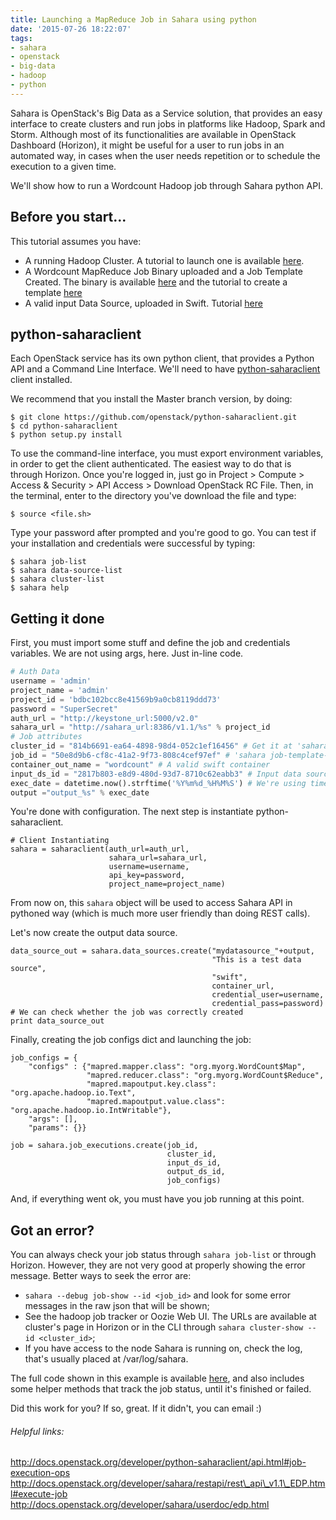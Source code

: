 ```yaml
---
title: Launching a MapReduce Job in Sahara using python
date: '2015-07-26 18:22:07'
tags:
- sahara
- openstack
- big-data
- hadoop
- python
---
```


Sahara is OpenStack's Big Data as a Service solution, that provides an easy interface to create clusters and run jobs in platforms like Hadoop, Spark and Storm. Although most of its functionalities are available in OpenStack Dashboard (Horizon), it might be useful for a user to run jobs in an automated way, in cases when the user needs repetition or to schedule the execution to a given time.

We'll show how to run a Wordcount Hadoop job through Sahara python API.

## Before you start...

This tutorial assumes you have:

* A running Hadoop Cluster. A tutorial to launch one is available [here](http://docs.openstack.org/developer/sahara/devref/quickstart.html).
* A Wordcount MapReduce Job Binary uploaded and a Job Template Created. The binary is available [here](https://github.com/openstack/sahara/tree/master/etc/edp-examples/edp-mapreduce) and the tutorial to create a template [here](http://docs.openstack.org/developer/sahara/horizon/dashboard.user.guide.html#job-binaries)
* A valid input Data Source, uploaded in Swift. Tutorial [here](http://docs.openstack.org/developer/sahara/horizon/dashboard.user.guide.html#data-sources)

## python-saharaclient
Each OpenStack service has its own python client, that provides a Python API and a Command Line Interface. We'll need to have [python-saharaclient](https://github.com/openstack/python-saharaclient) client installed.

We recommend that you install the Master branch version, by doing:
```
$ git clone https://github.com/openstack/python-saharaclient.git
$ cd python-saharaclient
$ python setup.py install
```

To use the command-line interface, you must export environment variables, in order to get the client authenticated. The easiest way to do that is through Horizon. Once you're logged in, just go in Project > Compute > Access & Security > API Access > Download OpenStack RC File. Then, in the terminal, enter to the directory you've download the file and type:

```
$ source <file.sh>
```
Type your password after prompted and you're good to go. You can test if your installation and credentials were successful by typing:

```
$ sahara job-list
$ sahara data-source-list
$ sahara cluster-list
$ sahara help
```
## Getting it done
First, you must import some stuff and define the job and credentials variables. We are not using args, here. Just in-line code.
``` python
# Auth Data
username = 'admin'
project_name = 'admin'
project_id = 'bdbc102bcc8e41569b9a0cb8119ddd73'
password = "SuperSecret"
auth_url = "http://keystone_url:5000/v2.0"
sahara_url = "http://sahara_url:8386/v1.1/%s" % project_id
# Job attributes
cluster_id = "814b6691-ea64-4898-98d4-052c1ef16456" # Get it at 'sahara cluster-list'
job_id = "50e8d9b6-cf8c-41a2-9f73-808c4cef97ef" # 'sahara job-template-list'
container_out_name = "wordcount" # A valid swift container
input_ds_id = "2817b803-e8d9-480d-93d7-8710c62eabb3" # Input data source. Get it by 'sahara data-source-list'
exec_date = datetime.now().strftime('%Y%m%d_%H%M%S') # We're using timestamp as the output name
output ="output_%s" % exec_date
```
You're done with configuration. The next step is instantiate python-saharaclient.

```
# Client Instantiating
sahara = saharaclient(auth_url=auth_url,
                      sahara_url=sahara_url,
                      username=username,
                      api_key=password,
                      project_name=project_name)
```

From now on, this `sahara` object will be used to access Sahara API in pythoned way (which is much more user friendly than doing REST calls).

Let's now create the output data source.
```
data_source_out = sahara.data_sources.create("mydatasource_"+output,
                                             "This is a test data source",
                                             "swift",
                                             container_url,
                                             credential_user=username,
                                             credential_pass=password)
# We can check whether the job was correctly created
print data_source_out
```

Finally, creating the job configs dict and launching the job:
```
job_configs = {
    "configs" : {"mapred.mapper.class": "org.myorg.WordCount$Map",
                 "mapred.reducer.class": "org.myorg.WordCount$Reduce",
                 "mapred.mapoutput.key.class": "org.apache.hadoop.io.Text",
                 "mapred.mapoutput.value.class": "org.apache.hadoop.io.IntWritable"},
    "args": [],
    "params": {}}

job = sahara.job_executions.create(job_id,
                                   cluster_id,
                                   input_ds_id,
                                   output_ds_id,
                                   job_configs)
```

And, if everything went ok, you must have you job running at this point.

## Got an error?
You can always check your job status through `sahara job-list` or through Horizon. However, they are not very good at properly showing the error message. Better ways to seek the error are:

* `sahara --debug job-show --id <job_id>` and look for some error messages in the raw json that will be shown;
* See the hadoop job tracker or Oozie Web UI. The URLs are available at cluster's page in Horizon or in the CLI through `sahara cluster-show --id <cluster_id>`;
* If you have access to the node Sahara is running on, check the log, that's usually placed at /var/log/sahara.

The full code shown in this example is available [here](https://www.dropbox.com/s/ylq6ddb3yoh21gw/run_job.py?dl=0), and also includes some helper methods that track the job status, until it's finished or failed.

Did this work for you? If so, great. If it didn't, you can email :)

###### Helpful links:
http://docs.openstack.org/developer/python-saharaclient/api.html#job-execution-ops
http://docs.openstack.org/developer/sahara/restapi/rest\_api\_v1.1\_EDP.html#execute-job
http://docs.openstack.org/developer/sahara/userdoc/edp.html



